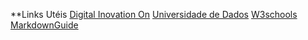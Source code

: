 **Links Utéis
[Digital Inovation On](https://web.dio.me/home)
[Universidade de Dados](https://github.com/UniversidadeLivreDeDados)
[W3schools](https://www.w3schools.com/sql/default.asp)
[MarkdownGuide](markdownguide.org/basic-syntax/)